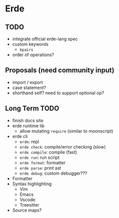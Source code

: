 # Erde

## TODO

- integrate official erde-lang spec
- custom keywords
  - `kpairs`
- order of operations?

## Proposals (need community input)

- import / export
- case statement?
- shorthand self? need to support optional op?

## Long Term TODO

- finish docs site
- erde runtime lib
  - allow mutating `require` (similar to moonscript)
- erde cli
  - `erde`: repl
  - `erde check`: compile/error checking (slow)
  - `erde compile`: compile (fast)
  - `erde run`: run script
  - `erde format`: formatter
  - `erde parse`: print ast
  - `erde debug`: custom debugger???
- Formatter
- Syntax highlighting
  - Vim
  - Emacs
  - Vscode
  - Treesitter
- Source maps?
